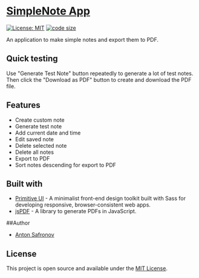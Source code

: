# [SimpleNote App](https://userr23.github.io/simplenote-app/)

[![License: MIT](https://img.shields.io/badge/License-MIT-blue.svg)](https://opensource.org/licenses/MIT) [![code size](https://img.shields.io/github/languages/code-size/userr23/simplenote-app)](https://img.shields.io/github/languages/code-size/userr23/simplenote-app)

An application to make simple notes and export them to PDF.

## Quick testing
Use "Generate Test Note" button repeatedly to generate a lot of test notes.
Then click the "Download as PDF" button to create and download the PDF file.

## Features
- Create custom note
- Generate test note
- Add current date and time
- Edit saved note
- Delete selected note
- Delete all notes
- Export to PDF
- Sort notes descending for export to PDF

## Built with 
- [Primitive UI](https://github.com/taniarascia/primitive) - A minimalist front-end design toolkit built with Sass for developing responsive, browser-consistent web apps.
- [jsPDF](https://github.com/MrRio/jsPDF) - A library to generate PDFs in JavaScript.

##Author
- [Anton Safronov](https://github.com/userr23/)

## License
This project is open source and available under the [MIT License](LICENSE).
